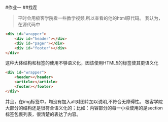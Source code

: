 #作业一 
##找茬
>平时会用极客学院看一些教学视频,所以查看的他的html原代码。
我认为，在源代码中
```html
<div id="wrapper">
	<div id="header"></div>
	<div id="pager"></div>
	<div id="footer"></div>	
</div>

```
这种大体结构和标签的使用不够语义化，因该使用HTML5的标签使其更语义化
```html
<div id="wrapper">
	<header></header>
	<article></article>
	<footer></footer>
</div>
```
并且，在img标签中，均没有加入alt对图片加以说明,不符合无障碍性。
极客学院大部分的结构还是很符合语义化的；比如：内容部分的每一小块使用的是section标签包裹列表，很清楚的表达了内容。



